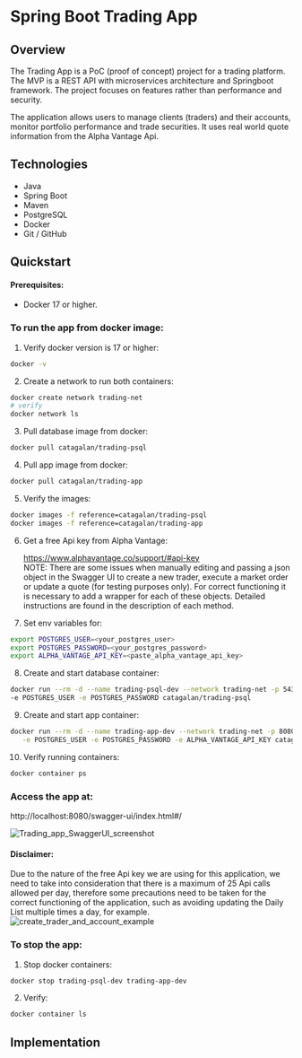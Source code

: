 # Spring Boot Trading App

## Overview

The Trading App is a PoC (proof of concept) project for a trading platform. The MVP is a REST API 
with microservices architecture and Springboot framework. 
The project focuses on features rather than performance and security.

The application allows users to manage clients (traders) and their accounts, monitor portfolio 
performance and trade securities. It uses real world quote information from the Alpha Vantage Api. 

## Technologies

* Java
* Spring Boot
* Maven
* PostgreSQL
* Docker
* Git / GitHub

## Quickstart

#### Prerequisites:  
* Docker 17 or higher.

### To run the app from docker image:

1. Verify docker version is 17 or higher:  
```bash
docker -v
```
2. Create a network to run both containers:  
```bash # create network
docker create network trading-net
# verify
docker network ls
```
3. Pull database image from docker: 
```bash
docker pull catagalan/trading-psql
```
4. Pull app image from docker:  
```bash
docker pull catagalan/trading-app
```
5. Verify the images:  
```bash
docker images -f reference=catagalan/trading-psql   
docker images -f reference=catagalan/trading-app
```
6. Get a free Api key from Alpha Vantage:  

   https://www.alphavantage.co/support/#api-key 
\
NOTE: There are some issues when manually editing and passing a json object in the Swagger UI 
to create a new trader, execute a market order or update a quote (for testing purposes 
only). For correct functioning it is necessary to add a wrapper for each of these objects. 
Detailed instructions are found in the description of each method.


7. Set env variables for: 
```bash
export POSTGRES_USER=<your_postgres_user>  
export POSTGRES_PASSWORD=<your_postgres_password>  
export ALPHA_VANTAGE_API_KEY=<paste_alpha_vantage_api_key>  
```
8. Create and start database container:  
```bash
docker run --rm -d --name trading-psql-dev --network trading-net -p 5432:5432 \
-e POSTGRES_USER -e POSTGRES_PASSWORD catagalan/trading-psql 
```
9. Create and start app container:  
```bash
docker run --rm -d --name trading-app-dev --network trading-net -p 8080:8080 \
   -e POSTGRES_USER -e POSTGRES_PASSWORD -e ALPHA_VANTAGE_API_KEY catagalan/trading-psql 
```   
10. Verify running containers:  
```bash
docker container ps
```

### Access the app at:  
http://localhost:8080/swagger-ui/index.html#/

![Trading_app_SwaggerUI_screenshot]()
#### Disclaimer:
Due to the nature of the free Api key we are using for this application, we need to take into
consideration that there is a maximum of 25 Api calls allowed per day, therefore some precautions
need to be taken for the correct functioning of the application, such as avoiding updating the
Daily List multiple times a day, for example.
![create_trader_and_account_example]()

### To stop the app:
1. Stop docker containers:  
```bash
docker stop trading-psql-dev trading-app-dev
```
2. Verify:
```bash
docker container ls
```

## Implementation
